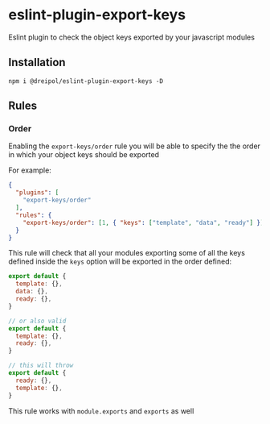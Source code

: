 # eslint-plugin-export-keys

Eslint plugin to check the object keys exported by your javascript modules

## Installation

```shell
npm i @dreipol/eslint-plugin-export-keys -D
```

## Rules

### Order

Enabling the `export-keys/order` rule you will be able to specify the the order in which your object keys should be exported

For example:

```json
{
  "plugins": [
    "export-keys/order"
  ],
  "rules": {
    "export-keys/order": [1, { "keys": ["template", "data", "ready"] }]
  }
}
```

This rule will check that all your modules exporting some of all the keys defined inside the `keys` option will be exported in the order defined:

```js
export default {
  template: {},
  data: {},
  ready: {},
}

// or also valid
export default {
  template: {},
  ready: {},
}

// this will throw
export default {
  ready: {},
  template: {},
}
```

This rule works with `module.exports` and `exports` as well


